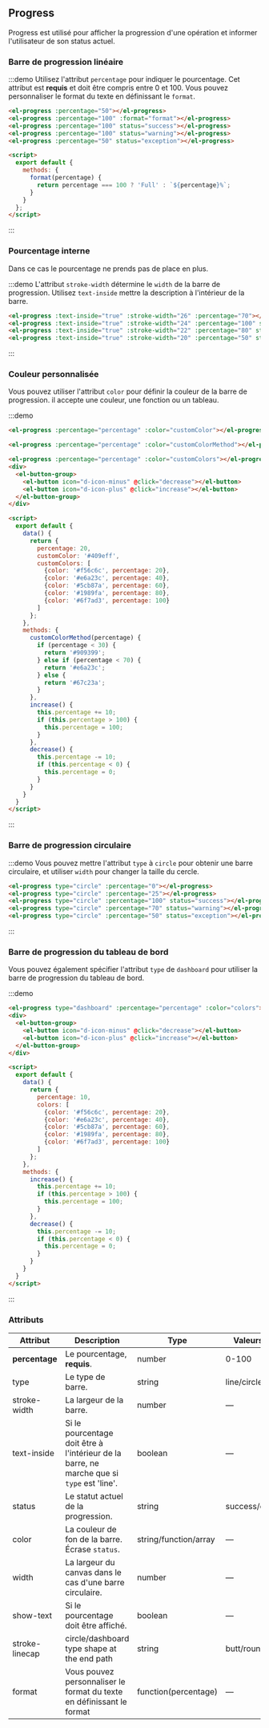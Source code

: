 ## Progress

Progress est utilisé pour afficher la progression d'une opération et informer l'utilisateur de son status actuel.

### Barre de progression linéaire

:::demo Utilisez l'attribut `percentage` pour indiquer le pourcentage. Cet attribut est **requis** et doit être compris entre 0 et 100. Vous pouvez personnaliser le format du texte en définissant le `format`.
```html
<el-progress :percentage="50"></el-progress>
<el-progress :percentage="100" :format="format"></el-progress>
<el-progress :percentage="100" status="success"></el-progress>
<el-progress :percentage="100" status="warning"></el-progress>
<el-progress :percentage="50" status="exception"></el-progress>

<script>
  export default {
    methods: {
      format(percentage) {
        return percentage === 100 ? 'Full' : `${percentage}%`;
      }
    }
  };
</script>
```
:::

### Pourcentage interne

Dans ce cas le pourcentage ne prends pas de place en plus.

:::demo L'attribut `stroke-width` détermine le `width` de la barre de progression. Utilisez `text-inside` mettre la description à l'intérieur de la barre.
```html
<el-progress :text-inside="true" :stroke-width="26" :percentage="70"></el-progress>
<el-progress :text-inside="true" :stroke-width="24" :percentage="100" status="success"></el-progress>
<el-progress :text-inside="true" :stroke-width="22" :percentage="80" status="warning"></el-progress>
<el-progress :text-inside="true" :stroke-width="20" :percentage="50" status="exception"></el-progress>
```
:::

### Couleur personnalisée

Vous pouvez utiliser l'attribut `color` pour définir la couleur de la barre de progression. il accepte une couleur, une fonction ou un tableau.

:::demo

```html
<el-progress :percentage="percentage" :color="customColor"></el-progress>

<el-progress :percentage="percentage" :color="customColorMethod"></el-progress>

<el-progress :percentage="percentage" :color="customColors"></el-progress>
<div>
  <el-button-group>
    <el-button icon="d-icon-minus" @click="decrease"></el-button>
    <el-button icon="d-icon-plus" @click="increase"></el-button>
  </el-button-group>
</div>

<script>
  export default {
    data() {
      return {
        percentage: 20,
        customColor: '#409eff',
        customColors: [
          {color: '#f56c6c', percentage: 20},
          {color: '#e6a23c', percentage: 40},
          {color: '#5cb87a', percentage: 60},
          {color: '#1989fa', percentage: 80},
          {color: '#6f7ad3', percentage: 100}
        ]
      };
    },
    methods: {
      customColorMethod(percentage) {
        if (percentage < 30) {
          return '#909399';
        } else if (percentage < 70) {
          return '#e6a23c';
        } else {
          return '#67c23a';
        }
      },
      increase() {
        this.percentage += 10;
        if (this.percentage > 100) {
          this.percentage = 100;
        }
      },
      decrease() {
        this.percentage -= 10;
        if (this.percentage < 0) {
          this.percentage = 0;
        }
      }
    }
  }
</script>
```
:::

### Barre de progression circulaire

:::demo Vous pouvez mettre l'attribut `type` à `circle` pour obtenir une barre circulaire, et utiliser `width` pour changer la taille du cercle.
```html
<el-progress type="circle" :percentage="0"></el-progress>
<el-progress type="circle" :percentage="25"></el-progress>
<el-progress type="circle" :percentage="100" status="success"></el-progress>
<el-progress type="circle" :percentage="70" status="warning"></el-progress>
<el-progress type="circle" :percentage="50" status="exception"></el-progress>
```
:::

### Barre de progression du tableau de bord

Vous pouvez également spécifier l'attribut `type` de `dashboard` pour utiliser la barre de progression du tableau de bord.

:::demo

```html
<el-progress type="dashboard" :percentage="percentage" :color="colors"></el-progress>
<div>
  <el-button-group>
    <el-button icon="d-icon-minus" @click="decrease"></el-button>
    <el-button icon="d-icon-plus" @click="increase"></el-button>
  </el-button-group>
</div>

<script>
  export default {
    data() {
      return {
        percentage: 10,
        colors: [
          {color: '#f56c6c', percentage: 20},
          {color: '#e6a23c', percentage: 40},
          {color: '#5cb87a', percentage: 60},
          {color: '#1989fa', percentage: 80},
          {color: '#6f7ad3', percentage: 100}
        ]
      };
    },
    methods: {
      increase() {
        this.percentage += 10;
        if (this.percentage > 100) {
          this.percentage = 100;
        }
      },
      decrease() {
        this.percentage -= 10;
        if (this.percentage < 0) {
          this.percentage = 0;
        }
      }
    }
  }
</script>
```
:::

### Attributs

| Attribut      | Description          | Type      | Valeurs acceptées       | Défaut  |
| --- | ---- | ---- | ---- | ---- |
| **percentage** | Le pourcentage, **requis**. | number | 0-100 | 0 |
| type | Le type de barre. | string | line/circle/dashboard | line |
| stroke-width | La largeur de la barre. | number | — | 6 |
| text-inside | Si le pourcentage doit être à l'intérieur de la barre, ne marche que si `type` est 'line'. | boolean | — | false |
| status | Le statut actuel de la progression. | string | success/exception/text | — |
| color  | La couleur de fon de la barre. Écrase `status`. | string/function/array | — | '' |
| width | La largeur du canvas dans le cas d'une barre circulaire. | number | — | 126 |
| show-text | Si le pourcentage doit être affiché. | boolean | — | true |
| stroke-linecap  | circle/dashboard type shape at the end path | string | butt/round/square | round |
| format  | Vous pouvez personnaliser le format du texte en définissant le format  | function(percentage) | — | — |